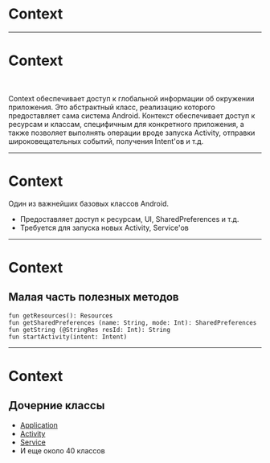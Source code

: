 <!-- .slide:    data-background-color="#699f00" -->
<!-- .slide:    class="center center-horizontal" -->

# Context

------

<!-- .slide:    class="center-horizontal" -->

# Context

<br>

Context обеспечивает доступ к глобальной информации об окружении приложения.
Это абстрактный класс, реализацию которого предоставляет сама система Android.
Контекст обеспечивает доступ к ресурсам и классам, специфичным для конкретного приложения,
а также позволяет выполнять операции вроде запуска Activity, отправки широковещательных событий,
получения Intent'ов и т.д.

------

<!-- .slide:    class="center-horizontal" -->
# Context

Один из важнейших базовых классов Android.

- Предоставляет доступ к ресурсам, UI, SharedPreferences и т.д.
- Требуется для запуска новых Activity, Service'ов

------

<!-- .slide:    class="center-horizontal" -->
# Context
## Малая часть полезных методов

    fun getResources(): Resources
    fun getSharedPreferences (name: String, mode: Int): SharedPreferences
    fun getString (@StringRes resId: Int): String
    fun startActivity(intent: Intent)

------

<!-- .slide:    class="center-horizontal" -->
# Context
## Дочерние классы

- [Application](https://developer.android.com/reference/android/app/Application)
- [Activity](https://developer.android.com/reference/android/app/Activity)
- [Service](https://developer.android.com/reference/android/app/Service.html)
- И еще около 40 классов


